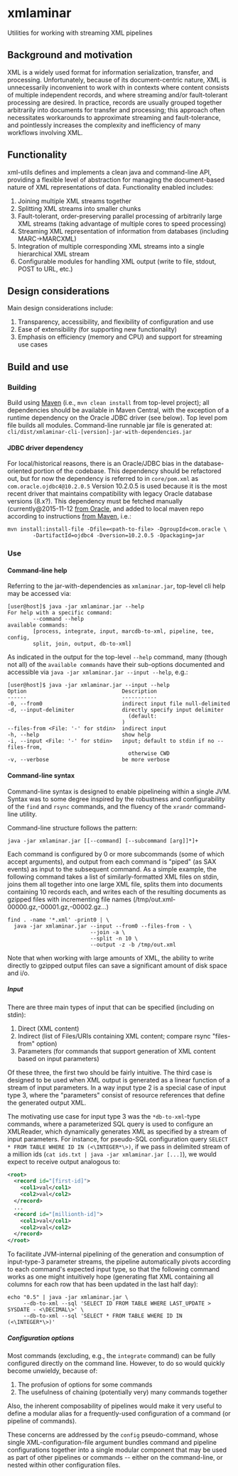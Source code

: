 # xmlaminar
Utilities for working with streaming XML pipelines


## Background and motivation
XML is a widely used format for information serialization, transfer,
and processing.  Unfortunately, because of its document-centric nature,
XML is unnecessarily inconvenient to work with in contexts where content
consists of multiple independent records, and where streaming and/or
fault-tolerant processing are desired.  In practice, records are usually
grouped together arbitrarily into documents for transfer and processing;
this approach often necessitates workarounds to approximate streaming and
fault-tolerance, and pointlessly increases the complexity and inefficiency
of many workflows involving XML.


## Functionality
xml-utils defines and implements a clean java and command-line API, 
providing a flexible level of abstraction for managing the document-based 
nature of XML representations of data.  Functionality enabled includes:

1. Joining multiple XML streams together
2. Splitting XML streams into smaller chunks
3. Fault-tolerant, order-preserving parallel processing of arbitrarily 
   large XML streams (taking advantage of multiple cores to speed
   processing)
4. Streaming XML representation of information from databases (including 
   MARC->MARCXML)
5. Integration of multiple corresponding XML streams into a single 
   hierarchical XML stream
6. Configurable modules for handling XML output (write to file, stdout,
   POST to URL, etc.)

## Design considerations
Main design considerations include:

1. Transparency, accessibility, and flexibility of configuration and use 
2. Ease of extensibility (for supporting new functionality)
3. Emphasis on efficiency (memory and CPU) and support for streaming use
   cases

## Build and use
### Building
Build using [Maven](http://maven.apache.org/) (i.e., `mvn clean install` from 
top-level project); all dependencies should be available in Maven Central, with 
the exception of a runtime dependency on the Oracle JDBC driver (see below). Top 
level pom file builds all modules. Command-line runnable jar file is generated at: 
`cli/dist/xmlaminar-cli-[version]-jar-with-dependencies.jar`

#### JDBC driver dependency
For local/historical reasons, there is an Oracle/JDBC bias in the database-oriented
portion of the codebase. This dependency should be refactored out, but for now
the dependency is referred to in `core/pom.xml` as `com.oracle.ojdbc4@10.2.0.5`
Version 10.2.0.5 is used because it is the most recent driver that maintains 
compatibility with legacy Oracle database versions (8.x?).  This dependency must 
be fetched manually (currently@2015-11-12 [from Oracle](http://www.oracle.com/technetwork/database/enterprise-edition/jdbc-10201-088211.html), 
and added to local maven repo according to instructions [from Maven](http://maven.apache.org/guides/mini/guide-3rd-party-jars-local.html), i.e.:
```
mvn install:install-file -Dfile=<path-to-file> -DgroupId=com.oracle \
        -DartifactId=ojdbc4 -Dversion=10.2.0.5 -Dpackaging=jar
```

### Use
#### Command-line help
Referring to the jar-with-dependencies as `xmlaminar.jar`, top-level cli 
help may be accessed via:
```
[user@host]$ java -jar xmlaminar.jar --help
For help with a specific command: 
        --command --help
available commands: 
        [process, integrate, input, marcdb-to-xml, pipeline, tee, config, 
        split, join, output, db-to-xml]
```
As indicated in the output for the top-level `--help` command, many (though
not all) of the `available commands` have their sub-options documented and
accessible via `java -jar xmlaminar.jar --input --help`, e.g.:
```
[user@host]$ java -jar xmlaminar.jar --input --help
Option                              Description
------                              -----------
-0, --from0                         indirect input file null-delimited
-d, --input-delimiter               directly specify input delimiter
                                      (default:
                                    )
--files-from <File: '-' for stdin>  indirect input
-h, --help                          show help
-i, --input <File: '-' for stdin>   input; default to stdin if no --files-from,
                                      otherwise CWD
-v, --verbose                       be more verbose
```

#### Command-line syntax
Command-line syntax is designed to enable pipelineing within a single JVM. Syntax was 
to some degree inspired by the robustness and configurability of the `find` and `rsync` 
commands, and the fluency of the `xrandr` command-line utility.

Command-line structure follows the pattern:
```
java -jar xmlaminar.jar [[--command] [--subcommand [arg]]*]+
```
Each command is configured by 0 or more subcommands (some of which accept arguments), 
and output from each command is "piped" (as SAX events) as input to the subsequent command. 
As a simple example, the following command takes a list of similarly-formatted XML
files on stdin, joins them all together into one large XML file, splits them into 
documents containing 10 records each, and writes each of the resulting documents as gzipped 
files with incrementing file names (/tmp/out.xml-00000.gz,-00001.gz,-00002.gz...) 
```
find . -name '*.xml' -print0 | \
  java -jar xmlaminar.jar --input --from0 --files-from - \
                          --join -a \
                          --split -n 10 \
                          --output -z -b /tmp/out.xml
```
Note that when working with large amounts of XML, the ability to write directly to 
gzipped output files can save a significant amount of disk space and i/o.

##### Input
There are three main types of input that can be specified (including on stdin):

1. Direct (XML content)
2. Indirect (list of Files/URIs containing XML content; compare rsync "files-from" option)
3. Parameters (for commands that support generation of XML content based on input parameters)

Of these three, the first two should be fairly intuitive. The third case is 
designed to be used when XML output is generated as a linear function of a stream of 
input parameters. In a way input type 2 is a special case of input type 3, where the 
"parameters" consist of resource references that define the generated output XML. 

The motivating use case for input type 3 was the `*db-to-xml`-type commands, where a 
parameterized SQL query is used to configure an XMLReader, which dynamically generates 
XML as specified by a stream of input parameters. For instance, for pseudo-SQL configuration
query `SELECT * FROM TABLE WHERE ID IN (<\INTEGER*\>)`, if we pass in delimited stream of a million 
ids (`cat ids.txt | java -jar xmlaminar.jar [...]`), we would expect to receive output 
analogous to:
```xml
<root>
  <record id="[first-id]">
    <col1>val</col1>
    <col2>val</col2>
  </record>
  ...
  <record id="[millionth-id]">
    <col1>val</col1>
    <col2>val</col2>
  </record>
</root>
```
To facilitate JVM-internal pipelining of the generation and consumption of input-type-3
parameter streams, the pipeline automatically pivots according to each command's expected
input type, so that the following command works as one might intuitively hope (generating 
flat XML containing all columns for each row that has been updated in the last half day):
```
echo "0.5" | java -jar xmlaminar.jar \
     --db-to-xml --sql 'SELECT ID FROM TABLE WHERE LAST_UPDATE > SYSDATE - <\DECIMAL\>' \
     --db-to-xml --sql 'SELECT * FROM TABLE WHERE ID IN (<\INTEGER*\>)'
```

##### Configuration options
Most commands (excluding, e.g., the `integrate` command) can be fully configured directly
on the command line. However, to do so would quickly become unwieldy, because of:

1. The profusion of options for some commands
2. The usefulness of chaining (potentially very) many commands together

Also, the inherent composability of pipelines would make it very useful to define a modular
alias for a frequently-used configuration of a command (or pipeline of commands). 

These concerns are addressed by the `config` pseudo-command, whose single XML-configuration-file 
argument bundles command and pipeline configurations together into a single modular 
component that may be used as part of other pipelines or commands -- either on the 
command-line, or nested within other configuration files. 
